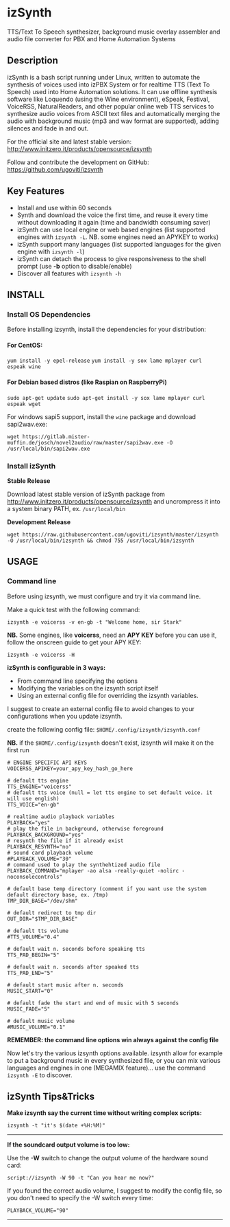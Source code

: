 izSynth
==================
TTS/Text To Speech synthesizer, background music overlay assembler and audio file converter for PBX and Home Automation Systems

## Description
izSynth is a bash script running under Linux, written to automate the synthesis of voices used into izPBX System or for realtime TTS (Text To Speech) used into Home Automation solutions.
It can use offline synthesis software like Loquendo (using the Wine environment), eSpeak, Festival, VoiceRSS, NaturalReaders, and other popular online web TTS services to synthesize audio voices from ASCII text files and automatically merging the audio with background music (mp3 and wav format are supported), adding silences and fade in and out.


For the official site and latest stable version: http://www.initzero.it/products/opensource/izsynth

Follow and contribute the development on GitHub: https://github.com/ugoviti/izsynth

## Key Features
* Install and use within 60 seconds
* Synth and download the voice the first time, and reuse it every time without downloading it again (time and bandwidth consuming saver)
* izSynth can use local engine or web based engines (list supported engines with `izsynth -L`. NB. some engines need an APYKEY to works)
* izSynth support many languages (list supported languages for the given engine with `izsynth -l`)
* izSynth can detach the process to give responsiveness to the shell prompt (use **-b** option to disable/enable)
* Discover all features with `izsynth -h`

## INSTALL

### Install OS Dependencies

Before installing izsynth, install the dependencies for your distribution:

#### For CentOS:
`yum install -y epel-release`
`yum install -y sox lame mplayer curl espeak wine`

#### For Debian based distros (like Raspian on RaspberryPi)
`sudo apt-get update`
`sudo apt-get install -y sox lame mplayer curl espeak wget`

For windows sapi5 support, install the `wine` package and download sapi2wav.exe:

`wget https://gitlab.mister-muffin.de/josch/novel2audio/raw/master/sapi2wav.exe -O /usr/local/bin/sapi2wav.exe`

### Install izSynth

**Stable Release**

Download latest stable version of izSynth package from http://www.initzero.it/products/opensource/izsynth and uncrompress it into a system binary PATH, ex. `/usr/local/bin`

**Development Release**

`wget https://raw.githubusercontent.com/ugoviti/izsynth/master/izsynth -O /usr/local/bin/izsynth && chmod 755 /usr/local/bin/izsynth`

## USAGE
### Command line

Before using izsynth, we must configure and try it via command line.

Make a quick test with the following command:

`izsynth -e voicerss -v en-gb -t "Welcome home, sir Stark"`

**NB.** Some engines, like **voicerss**, need an **APY KEY** before you can use it, follow the onscreen guide to get your APY KEY:

`izsynth -e voicerss -H`

**izSynth is configurable in 3 ways:**

* From command line specifying the options
* Modifying the variables on the izsynth script itself
* Using an external config file for overriding the izsynth variables.


I suggest to create an external config file to avoid changes to your configurations when you update izsynth.

create the following config file: `$HOME/.config/izsynth/izsynth.conf`

**NB.** if the `$HOME/.config/izsynth` doesn't exist, izsynth will make it on the first run

```
# ENGINE SPECIFIC API KEYS
VOICERSS_APIKEY=your_apy_key_hash_go_here

# default tts engine
TTS_ENGINE="voicerss"
# default tts voice (null = let tts engine to set default voice. it will use english)
TTS_VOICE="en-gb"

# realtime audio playback variables
PLAYBACK="yes"
# play the file in background, otherwise foreground
PLAYBACK_BACKGROUND="yes"
# resynth the file if it already exist
PLAYBACK_RESYNTH="no"
# sound card playback volume
#PLAYBACK_VOLUME="30"
# command used to play the synthehtized audio file
PLAYBACK_COMMAND="mplayer -ao alsa -really-quiet -nolirc -noconsolecontrols"

# default base temp directory (comment if you want use the system default directory base, ex. /tmp)
TMP_DIR_BASE="/dev/shm"

# default redirect to tmp dir
OUT_DIR="$TMP_DIR_BASE"

# default tts volume
#TTS_VOLUME="0.4"

# default wait n. seconds before speaking tts
TTS_PAD_BEGIN="5"

# default wait n. seconds after speaked tts
TTS_PAD_END="5"

# default start music after n. seconds
MUSIC_START="0"

# default fade the start and end of music with 5 seconds
MUSIC_FADE="5"

# default music volume
#MUSIC_VOLUME="0.1"
```

**REMEMBER: the command line options win always against the config file**

Now let's try the various izsynth options available.
izsynth allow for example to put a background music in every synthesized file, or you can mix various languages and engines in one (MEGAMIX feature)... use the command `izsynth -E` to discover.

## izSynth Tips&Tricks

**Make izsynth say the current time without writing complex scripts:**

`izsynth -t "it's $(date +%H:%M)"`

----

**If the soundcard output volume is too low:**

Use the **-W** switch to change the output volume of the hardware sound card:

`script://izsynth -W 90 -t "Can you hear me now?"`

If you found the correct audio volume, I suggest to modify the config file, so you don't need to specify the -W switch every time:

`PLAYBACK_VOLUME="90"`

----

